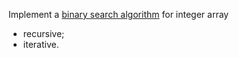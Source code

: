 ﻿﻿﻿﻿Implement a [binary search algorithm](https://en.wikipedia.org/wiki/Binary_search_algorithm) for integer array- recursive;- iterative.